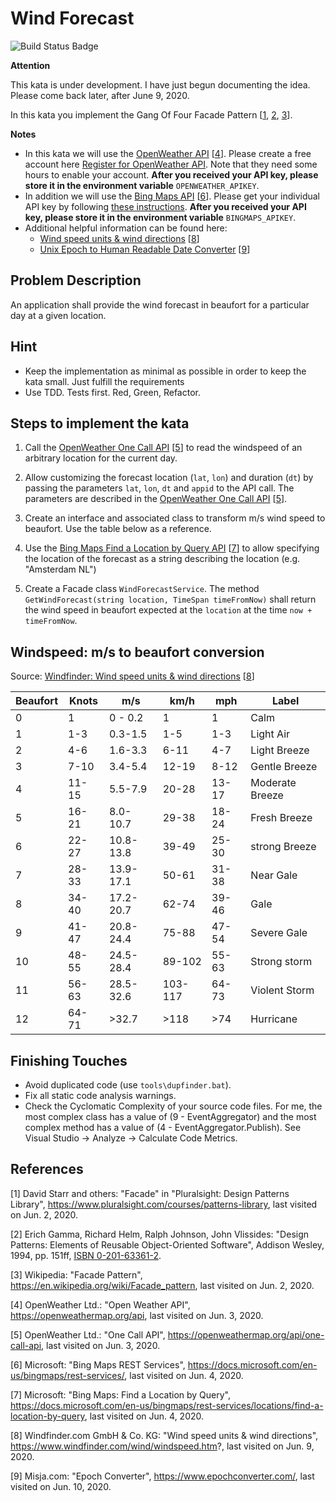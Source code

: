 # Wind Forecast

![Build Status Badge](https://github.com/wonderbird/kata-gof-pattern-facade-windforecast/workflows/.NET%20Core/badge.svg)

**Attention**

This kata is under development. I have just begun documenting the idea. Please come back later, after June 9, 2020.

In this kata you implement the Gang Of Four Facade Pattern [[1](#ref-1), [2](#ref-2), [3](#ref-3)].

**Notes**

* In this kata we will use the [OpenWeather API](https://openweathermap.org/api) [[4](#ref-4)]. Please create a free account here [Register for OpenWeather API](https://home.openweathermap.org/users/sign_up). Note that they need some hours to enable your account. **After you received your API key, please store it in the environment variable** `OPENWEATHER_APIKEY`.
* In addition we will use the [Bing Maps API](https://docs.microsoft.com/en-us/bingmaps/rest-services/) [[6](#ref-6)]. Please get your individual API key by following [these instructions](https://docs.microsoft.com/en-us/bingmaps/getting-started/bing-maps-dev-center-help/getting-a-bing-maps-key). **After you received your API key, please store it in the environment variable** `BINGMAPS_APIKEY`.
* Additional helpful information can be found here:
  * [Wind speed units & wind directions](https://www.windfinder.com/wind/windspeed.htm?) [[8](#ref-8)]
  * [Unix Epoch to Human Readable Date Converter](https://www.epochconverter.com/) [[9](#ref-9)]

## Problem Description

An application shall provide the wind forecast in beaufort for a particular day at a given location.

## Hint

- Keep the implementation as minimal as possible in order to keep the kata small. Just fulfill the requirements
- Use TDD. Tests first. Red, Green, Refactor.

## Steps to implement the kata

1. Call the [OpenWeather One Call API](https://openweathermap.org/api/one-call-api) [[5](#ref-5)] to read the windspeed of an arbitrary location for the current day.

2. Allow customizing the forecast location (`lat`, `lon`) and duration (`dt`) by passing the parameters `lat`, `lon`, `dt` and `appid` to the API call. The parameters are described in the [OpenWeather One Call API](https://openweathermap.org/api/one-call-api) [[5](#ref-5)].

3. Create an interface and associated class to transform m/s wind speed to beaufort. Use the table below as a reference.

4. Use the [Bing Maps Find a Location by Query API](https://docs.microsoft.com/en-us/bingmaps/rest-services/locations/find-a-location-by-query) [[7](#ref-7)] to allow specifying the location of the forecast as a string describing the location (e.g. "Amsterdam NL")

5. Create a Facade class `WindForecastService`. The method `GetWindForecast(string location, TimeSpan timeFromNow)` shall return the wind speed in beaufort expected at the `location` at the time `now + timeFromNow`.

## Windspeed: m/s to beaufort conversion

Source: [Windfinder: Wind speed units & wind directions](https://www.windfinder.com/wind/windspeed.htm?) [[8](#ref-8)]

Beaufort | Knots | m/s | km/h | mph | Label
-------- | ----- | --- | ---- | --- | -----
0 | 1 | 0 - 0.2 | 1 | 1 | Calm
1 | 1-3 | 0.3-1.5 | 1-5 | 1-3 | Light Air
2 | 4-6 | 1.6-3.3 | 6-11 | 4-7 | Light Breeze
3 | 7-10 | 3.4-5.4 | 12-19 | 8-12 | Gentle Breeze
4 | 11-15 | 5.5-7.9 | 20-28 | 13-17 | Moderate Breeze
5 | 16-21 | 8.0-10.7 | 29-38 | 18-24 | Fresh Breeze
6 | 22-27 | 10.8-13.8 | 39-49 | 25-30 | strong Breeze
7 | 28-33 | 13.9-17.1 | 50-61 | 31-38 | Near Gale
8 | 34-40 | 17.2-20.7 | 62-74 | 39-46 | Gale
9 | 41-47 | 20.8-24.4 | 75-88 | 47-54 | Severe Gale
10 | 48-55 | 24.5-28.4 | 89-102 | 55-63 | Strong storm
11 | 56-63 | 28.5-32.6 | 103-117 | 64-73 | Violent Storm
12 | 64-71 | >32.7 | >118 | >74 | Hurricane

## Finishing Touches

- Avoid duplicated code (use `tools\dupfinder.bat`).
- Fix all static code analysis warnings.
- Check the Cyclomatic Complexity of your source code files. For me, the most complex class has a value of (9 - EventAggregator) and the most complex method has a value of (4 - EventAggregator.Publish). See Visual Studio -> Analyze -> Calculate Code Metrics.

## References

<a name="ref-1">[1]</a> David Starr and others: "Facade" in "Pluralsight: Design Patterns Library", https://www.pluralsight.com/courses/patterns-library, last visited on Jun. 2, 2020.

<a name="ref-2">[2]</a> Erich Gamma, Richard Helm, Ralph Johnson, John Vlissides: "Design Patterns: Elements of Reusable Object-Oriented Software", Addison Wesley, 1994, pp. 151ff, [ISBN 0-201-63361-2](https://en.wikipedia.org/wiki/Special:BookSources/0-201-63361-2).

<a name="ref-3">[3]</a> Wikipedia: "Facade Pattern", https://en.wikipedia.org/wiki/Facade_pattern, last visited on Jun. 2, 2020.

<a name="ref-4">[4]</a> OpenWeather Ltd.: "Open Weather API", https://openweathermap.org/api, last visited on Jun. 3, 2020.

<a name="ref-5">[5]</a> OpenWeather Ltd.: "One Call API", https://openweathermap.org/api/one-call-api, last visited on Jun. 3, 2020.

<a name="ref-6">[6]</a> Microsoft: "Bing Maps REST Services", https://docs.microsoft.com/en-us/bingmaps/rest-services/, last visited on Jun. 4, 2020.

<a name="ref-7">[7]</a> Microsoft: "Bing Maps: Find a Location by Query", https://docs.microsoft.com/en-us/bingmaps/rest-services/locations/find-a-location-by-query, last visited on Jun. 4, 2020.

<a name="ref-8">[8]</a> Windfinder.com GmbH & Co. KG: "Wind speed units & wind directions", https://www.windfinder.com/wind/windspeed.htm?, last visited on Jun. 9, 2020.

<a name="ref-9">[9]</a> Misja.com: "Epoch Converter", https://www.epochconverter.com/, last visited on Jun. 10, 2020.
